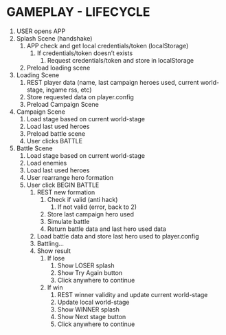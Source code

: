GAMEPLAY - LIFECYCLE
====================

1. USER opens APP
2. Splash Scene (handshake)
   1. APP check and get local credentials/token (localStorage)
      1. If credentials/token doesn’t exists
         1. Request credentials/token and store in localStorage
   2. Preload loading scene
3. Loading Scene
   1. REST player data (name, last campaign heroes used, current world-stage, ingame rss, etc)
   2. Store requested data on player.config
   3. Preload Campaign Scene
4. Campaign Scene
   1. Load stage based on current world-stage
   2. Load last used heroes
   3. Preload battle scene
   4. User clicks BATTLE
5. Battle Scene
   1. Load stage based on current world-stage
   2. Load enemies
   3. Load last used heroes
   4. User rearrange hero formation
   5. User click BEGIN BATTLE
      1. REST new formation
         1. Check if valid (anti hack)
            1. If not valid (error, back to 2)
         2. Store last campaign hero used
         3. Simulate battle
         4. Return battle data and last hero used data
      2. Load battle data and store last hero used to player.config
      3. Battling…
      4. Show result
         1. If lose
            1. Show LOSER splash
            2. Show Try Again button
            3. Click anywhere to continue
         2. If win
            1. REST winner validity and update current world-stage
            2. Update local world-stage
            3. Show WINNER splash
            4. Show Next stage button
            5. Click anywhere to continue